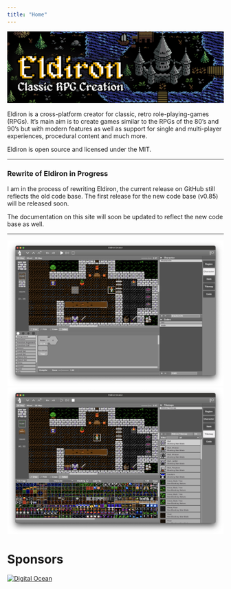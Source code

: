 ```yaml
---
title: "Home"
---
```


![Eldiron Map](./Eldiron_map%2Btitle_twitter.png)

Eldiron is a cross-platform creator for classic, retro role-playing-games (RPGs). It’s main aim is to create games similar to the RPGs of the 80’s and 90’s but with modern features as well as support for single and multi-player experiences, procedural content and much more.

Eldiron is open source and licensed under the MIT.

---

### Rewrite of Eldiron in Progress

I am in the process of rewriting Eldiron, the current release on GitHub still reflects the old code base. The first release for the new code base (v0.85) will be released soon.

The documentation on this site will soon be updated to reflect the new code base as well.

---

![Screenshot](character_screenshot.png)
![Screenshot](tilemap_screenshot.png)

<!-- {{< youtube FqTC6Yp8tOk >}} -->

# Sponsors

[![Digital Ocean](./DO_Logo_Horizontal_Blue.png?lightbox=false)](https://www.digitalocean.com/?utm_medium=opensource&utm_source=Eldiron)
